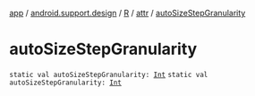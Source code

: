 [app](../../../index.md) / [android.support.design](../../index.md) / [R](../index.md) / [attr](index.md) / [autoSizeStepGranularity](./auto-size-step-granularity.md)

# autoSizeStepGranularity

`static val autoSizeStepGranularity: `[`Int`](https://kotlinlang.org/api/latest/jvm/stdlib/kotlin/-int/index.html)
`static val autoSizeStepGranularity: `[`Int`](https://kotlinlang.org/api/latest/jvm/stdlib/kotlin/-int/index.html)
